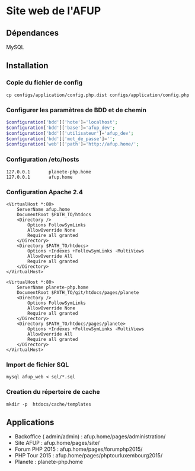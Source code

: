 Site web de l'AFUP
=========


Dépendances
-----------

MySQL


Installation
------------

### Copie du fichier de config

```
cp configs/application/config.php.dist configs/application/config.php
```

### Configurer les paramètres de BDD et de chemin
```php
$configuration['bdd']['hote']='localhost';
$configuration['bdd']['base']='afup_dev';
$configuration['bdd']['utilisateur']='afup_dev';
$configuration['bdd']['mot_de_passe']='';
$configuration['web']['path']='http://afup.home/';
```

### Configuration /etc/hosts

```
127.0.0.1       planete-php.home
127.0.0.1       afup.home
```

### Configuration Apache 2.4

```
<VirtualHost *:80>
    ServerName afup.home
    DocumentRoot $PATH_TO/htdocs
	<Directory />
		Options FollowSymLinks
		AllowOverride None
		Require all granted
	</Directory>
    <Directory $PATH_TO/htdocs>
		Options +Indexes +FollowSymLinks -MultiViews
		AllowOverride All
		Require all granted
    </Directory>
</VirtualHost>

<VirtualHost *:80>
    ServerName planete-php.home
    DocumentRoot $PATH_TO/git/htdocs/pages/planete
	<Directory />
		Options FollowSymLinks
		AllowOverride None
		Require all granted
	</Directory>
    <Directory $PATH_TO/htdocs/pages/planete>
		Options +Indexes +FollowSymLinks -MultiViews
		AllowOverride All
		Require all granted
    </Directory>
</VirtualHost>
```

### Import de fichier SQL

```
mysql afup_web < sql/*.sql
```

### Creation du répertoire de cache

```
mkdir -p  htdocs/cache/templates
```


Applications
-----------

* Backoffice  ( admin/admin) : afup.home/pages/administration/
* Site AFUP : afup.home/pages/site/
* Forum PHP 2015 : afup.home/pages/forumphp2015/
* PHP Tour 2015 : afup.home/pages/phptourluxembourg2015/
* Planete : planete-php.home

